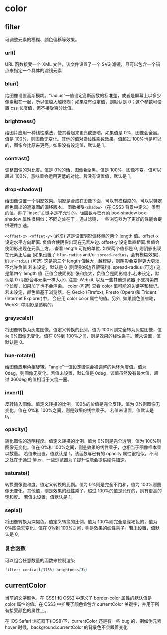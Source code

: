 # color

## filter

可调整元素的模糊、颜色偏移等效果。

### url()

URL 函数接受一个 XML 文件，该文件设置了一个 SVG 滤镜，且可以包含一个锚点来指定一个具体的滤镜元素

### blur()

给图像设置高斯模糊。“radius”一值设定高斯函数的标准差，或者是屏幕上以多少像素融在一起，所以值越大越模糊；如果没有设定值，则默认是 0；这个参数可设置 css 长度值，但不接受百分比值。

### brightness()

给图片应用一种线性乘法，使其看起来更亮或更暗。如果值是 0%，图像会全黑。值是 100%，则图像无变化。其他的值对应线性乘数效果。值超过 100%也是可以的，图像会比原来更亮。如果没有设定值，默认是 1。

### contrast()

调整图像的对比度。值是 0%的话，图像会全黑。值是 100%，图像不变。值可以超过 100%，意味着会运用更低的对比。若没有设置值，默认是 1。

### drop-shadow()

给图像设置一个阴影效果。阴影是合成在图像下面，可以有模糊度的，可以以特定颜色画出的遮罩图的偏移版本。 函数接受`<shadow>`（在 CSS3 背景中定义）类型的值，除了“inset”关键字是不允许的。该函数与已有的 box-shadow box-shadow 属性很相似；不同之处在于，通过滤镜，一些浏览器为了更好的性能会提供硬件加速。

`<offset-x> <offset-y>` (必须)
这是设置阴影偏移量的两个 length 值。offset-x 设定水平方向距离. 负值会使阴影出现在元素左边. offset-y 设定垂直距离.负值会使阴影出现在元素上方。.查看 length 可能的单位.
如果两个值都是 0, 则阴影出现在元素正后面 (如果设置了 `blur-radius` and/or `spread-radius`，会有模糊效果).
`blur-radius` (可选)
这是第三个 length 值越大，越模糊，则阴影会变得更大更淡.不允许负值 若未设定，默认是 0 (则阴影的边界很锐利).
spread-radius (可选)
这是第四个 length 值. 正值会使阴影扩张和变大，负值会是阴影缩小.若未设定，默认是 0 (阴影会与元素一样大小).
注意: Webkit, 以及一些其他浏览器 不支持第四个长度，如果加了也不会渲染。
color (可选)
查看 color 值可能的关键字和标记。若未设定，颜色值基于浏览器。在 Gecko (Firefox), Presto (Opera)和 Trident (Internet Explorer)中， 会应用 color color 属性的值。另外, 如果颜色值省略，WebKit 中阴影是透明的。

### grayscale()

将图像转换为灰度图像。值定义转换的比例。值为 100%则完全转为灰度图像，值为 0%图像无变化。值在 0%到 100%之间，则是效果的线性乘子。若未设置，值默认是 0。

### hue-rotate()

给图像应用色相旋转。“angle”一值设定图像会被调整的色环角度值。值为 0deg，则图像无变化。若值未设置，默认值是 0deg。该值虽然没有最大值，超过 360deg 的值相当于又绕一圈。

### invert()

反转输入图像。值定义转换的比例。100%的价值是完全反转。值为 0%则图像无变化。值在 0%和 100%之间，则是效果的线性乘子。 若值未设置，值默认是 0。

### opacity()

转化图像的透明程度。值定义转换的比例。值为 0%则是完全透明，值为 100%则图像无变化。值在 0%和 100%之间，则是效果的线性乘子，也相当于图像样本乘以数量。 若值未设置，值默认是 1。该函数与已有的 opacity 属性很相似，不同之处在于通过 filter，一些浏览器为了提升性能会提供硬件加速。

### saturate()

转换图像饱和度。值定义转换的比例。值为 0%则是完全不饱和，值为 100%则图像无变化。其他值，则是效果的线性乘子。超过 100%的值是允许的，则有更高的饱和度。 若值未设置，值默认是 1。

### sepia()

将图像转换为深褐色。值定义转换的比例。值为 100%则完全是深褐色的，值为 0%图像无变化。值在 0%到 100%之间，则是效果的线性乘子。若未设置，值默认是 0。

### 复合函数

可以组合任意数量的函数来控制渲染

```CSS
filter: contrast(175%) brightness(3%)
```

## currentColor

当前的文字颜色。在 CSS1 和 CSS2 中定义了 border-color 属性的默认值是 color 属性的值。在 CSS3 中扩展了颜色值包含 currentColor 关键字，并用于所有接受颜色的属性上。

在 iOS Safari 浏览器下(iOS8)下，currentColor 还是有一些 bug 的，例如伪元素 hover 时候，background:currentColor 的背景色不会跟着变化
